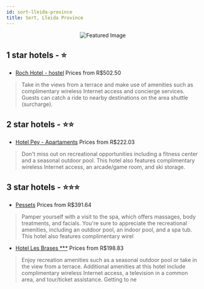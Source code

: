 ```yaml
---
id: sort-lleida-province
title: Sort, Lleida Province
---
```


<center><img src="https://i.travelapi.com/hotels/10000000/9310000/9303200/9303185/80e4470d_z.jpg" alt="Featured Image" /></center>


##  1 star hotels - ⭐️

-    [Roch Hotel - hostel](https://us.hurb.com/hotels/sort/roch-hotel-hostel-JNP-JP099853?cmp=18055) Prices from R$502.50
   > Take in the views from a terrace and make use of amenities such as complimentary wireless Internet access and concierge services. Guests can catch a ride to nearby destinations on the area shuttle (surcharge).

##  2 star hotels - ⭐️⭐️

-    [Hotel Pey - Apartaments](https://us.hurb.com/hotels/sort/hotel-pey-apartaments-JNP-JP147408?cmp=18055) Prices from R$222.03
   > Don't miss out on recreational opportunities including a fitness center and a seasonal outdoor pool. This hotel also features complimentary wireless Internet access, an arcade/game room, and ski storage.

##  3 star hotels - ⭐️⭐️⭐️

-    [Pessets](https://us.hurb.com/hotels/sort/pessets-JNP-JP197931?cmp=18055) Prices from R$391.64
   > Pamper yourself with a visit to the spa, which offers massages, body treatments, and facials. You're sure to appreciate the recreational amenities, including an outdoor pool, an indoor pool, and a spa tub. This hotel also features complimentary wirel
-    [Hotel Les Brases ***](https://us.hurb.com/hotels/sort/hotel-les-brases-JNP-JP045978?cmp=18055) Prices from R$198.83
   > Enjoy recreation amenities such as a seasonal outdoor pool or take in the view from a terrace. Additional amenities at this hotel include complimentary wireless Internet access, a television in a common area, and tour/ticket assistance. Getting to ne
